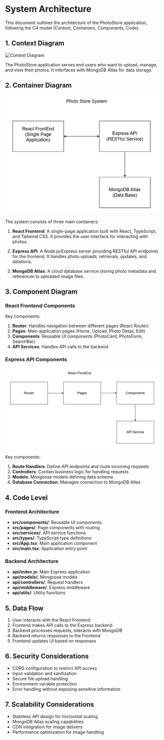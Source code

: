# System Architecture

This document outlines the architecture of the PhotoStore application, following the C4 model (Context, Containers, Components, Code).

## 1. Context Diagram

![Context Diagram](./assets/1.png)

The PhotoStore application serves end users who want to upload, manage, and view their photos. It interfaces with MongoDB Atlas for data storage.

## 2. Container Diagram

![Container Diagram](../assets/2.png)

The system consists of three main containers:

1. **React Frontend**: A single-page application built with React, TypeScript, and Tailwind CSS. It provides the user interface for interacting with photos.

2. **Express API**: A Node.js/Express server providing RESTful API endpoints for the frontend. It handles photo uploads, retrievals, updates, and deletions.

3. **MongoDB Atlas**: A cloud database service storing photo metadata and references to uploaded image files.

## 3. Component Diagram

### React Frontend Components



Key components:

1. **Router**: Handles navigation between different pages (React Router)
2. **Pages**: Main application pages (Home, Upload, Photo Detail, Edit)
3. **Components**: Reusable UI components (PhotoCard, PhotoForm, SearchBar)
4. **API Services**: Handles API calls to the backend

### Express API Components

![Component Diagram](../assets/3.png)


Key components:

1. **Route Handlers**: Define API endpoints and route incoming requests
2. **Controllers**: Contain business logic for handling requests
3. **Models**: Mongoose models defining data schema
4. **Database Connection**: Manages connection to MongoDB Atlas

## 4. Code Level

### Frontend Architecture

- **src/components/**: Reusable UI components
- **src/pages/**: Page components with routing
- **src/services/**: API service functions
- **src/types/**: TypeScript type definitions
- **src/App.tsx**: Main application component
- **src/main.tsx**: Application entry point

### Backend Architecture

- **api/index.js**: Main Express application
- **api/models/**: Mongoose models
- **api/controllers/**: Request handlers
- **api/middleware/**: Express middleware
- **api/utils/**: Utility functions

## 5. Data Flow

1. User interacts with the React Frontend
2. Frontend makes API calls to the Express backend
3. Backend processes requests, interacts with MongoDB
4. Backend returns responses to the Frontend
5. Frontend updates UI based on responses

## 6. Security Considerations

- CORS configuration to restrict API access
- Input validation and sanitization
- Secure file upload handling
- Environment variable protection
- Error handling without exposing sensitive information

## 7. Scalability Considerations

- Stateless API design for horizontal scaling
- MongoDB Atlas scaling capabilities
- CDN integration for image delivery
- Performance optimization for image handling
